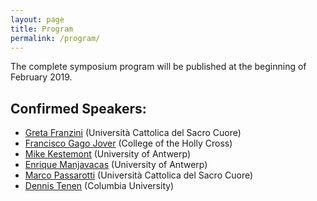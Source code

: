 ```yaml
---
layout: page
title: Program
permalink: /program/
---
```


The complete symposium program will be published at the beginning of February 2019. 

## Confirmed Speakers: 
* [Greta Franzini](http://www.gretafranzini.com/) (Università Cattolica del Sacro Cuore)
* [Francisco Gago Jover](https://www.holycross.edu/academics/programs/spanish/faculty/francisco-gago-jover) (College of the Holly Cross)
* [Mike Kestemont](http://www.mike-kestemont.org/) (University of Antwerp)
* [Enrique Manjavacas](https://www.uantwerpen.be/en/projects/mind-bending-grammars/team/enrique-manjavacas/)  (University of Antwerp)
* [Marco Passarotti](http://docenti.unicatt.it/ita/marco_carlo_passarotti/) (Università Cattolica del Sacro Cuore)
* [Dennis Tenen](http://denten.plaintext.in/) (Columbia University)